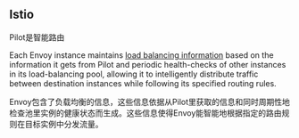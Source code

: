 Istio
---------------



Pilot是智能路由





Each Envoy instance maintains [load balancing information](https://istio.io/docs/concepts/traffic-management/load-balancing.html) based on the information it gets from Pilot and periodic health-checks of other instances in its load-balancing pool, allowing it to intelligently distribute traffic between destination instances while following its specified routing rules.

Envoy包含了负载均衡的信息，这些信息依据从Pilot里获取的信息和同时周期性地检查池里实例的健康状态而生成。这些信息使得Envoy能智能地根据指定的路由规则在目标实例中分发流量。










